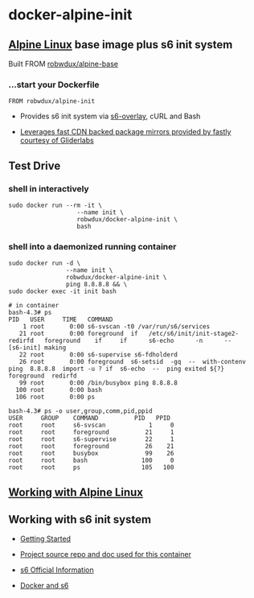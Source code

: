 # docker-alpine-init

## [Alpine Linux](http://alpinelinux.org/) base image plus s6 init system

Built FROM [robwdux/alpine-base](https://github.com/robwdux/docker-alpine-base)

### ...start your Dockerfile

```shell
FROM robwdux/alpine-init
```

+ Provides s6 init system via [s6-overlay](https://github.com/just-containers/s6-overlay), cURL and Bash

+ [Leverages fast CDN backed package mirrors provided by fastly courtesy of Gliderlabs](http://gliderlabs.com/blog/2015/09/23/fastly-cdn-speeds-up-alpine-package-installs/)

## Test Drive

### shell in interactively
```shell
sudo docker run --rm -it \
                   --name init \
                   robwdux/docker-alpine-init \
                   bash
```
### shell into a daemonized running container
```shell
sudo docker run -d \
                --name init \
                robwdux/docker-alpine-init \
                ping 8.8.8.8 && \
sudo docker exec -it init bash

# in container
bash-4.3# ps
PID   USER     TIME   COMMAND
    1 root       0:00 s6-svscan -t0 /var/run/s6/services
   21 root       0:00 foreground  if   /etc/s6/init/init-stage2-redirfd   foreground    if     if      s6-echo      -n      --      [s6-init] making
   22 root       0:00 s6-supervise s6-fdholderd
   26 root       0:00 foreground  s6-setsid  -gq  --  with-contenv  ping  8.8.8.8  import -u ? if  s6-echo  --  ping exited ${?}  foreground  redirfd
   99 root       0:00 /bin/busybox ping 8.8.8.8
  100 root       0:00 bash
  106 root       0:00 ps

bash-4.3# ps -o user,group,comm,pid,ppid
USER     GROUP    COMMAND          PID   PPID
root     root     s6-svscan            1     0
root     root     foreground          21     1
root     root     s6-supervise        22     1
root     root     foreground          26    21
root     root     busybox             99    26
root     root     bash               100     0
root     root     ps                 105   100

```

## [Working with Alpine Linux](https://github.com/robwdux/docker-alpine-base#working-with-alpine-linux)

## Working with s6 init system

+ [Getting Started](http://blog.tutum.co/2015/05/20/s6-made-easy-with-the-s6-overlay/)

+ [Project source repo and doc used for this container](https://github.com/just-containers/s6-overlay)

+ [s6 Official Information](http://skarnet.org/software/s6/)

+ [Docker and s6](http://blog.tutum.co/2014/12/02/docker-and-s6-my-new-favorite-process-supervisor/)
